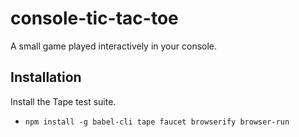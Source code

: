 # console-tic-tac-toe
A small game played interactively in your console.

## Installation
Install the Tape test suite.
 - `npm install -g babel-cli tape faucet browserify browser-run`
